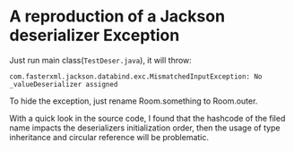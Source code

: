 A reproduction of a Jackson deserializer Exception
===
Just run main class(`TestDeser.java`), it will throw:

```
com.fasterxml.jackson.databind.exc.MismatchedInputException: No _valueDeserializer assigned
```

To hide the exception, just rename Room.something to Room.outer.

With a quick look in the source code, I found that the hashcode of the filed 
name impacts the deserializers initialization order, 
then the usage of type inheritance and circular reference will be problematic.    

